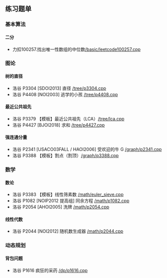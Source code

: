 ## 练习题单

### 基本算法
#### 二分
- 力扣100257.找出唯一性数组的中位数[/basic/leetcode100257.cpp](/basic/leetcode100257.cpp)

### 图论 
#### 树的直径
- 洛谷 P3304 [SDOI2013] 直径 [/tree/p3304.cpp](/tree/p3304.cpp)
- 洛谷 P4408 [NOI2003] 逃学的小孩 [/tree/p4408.cpp](/tree/p4408.cpp)

#### 最近公共祖先 
- 洛谷 P3379 【模板】最近公共祖先（LCA）[/tree/lca.cpp](/tree/lca.cpp)
- 洛谷 P4427 [BJOI2018] 求和 [/tree/p4427.cpp](/tree/p4427.cpp)

#### 强连通分量
- 洛谷 P2341 [USACO03FALL / HAOI2006] 受欢迎的牛 G [/graph/p2341.cpp](/graph/p2341.cpp)
- 洛谷 P3388 【模板】割点（割顶）[/graph/p3388.cpp](/graph/p3388.cpp)

### 数学
#### 数论
- 洛谷 P3383 【模板】线性筛素数 [/math/euler_sieve.cpp](/math/euler_sieve.cpp)
- 洛谷 P1082 [NOIP2012 提高组] 同余方程 [/math/p1082.cpp](/math/p1082.cpp)
- 洛谷 P2054 [AHOI2005] 洗牌 [/math/p2054.cpp](/math/p2054.cpp)

#### 线性代数
- 洛谷 P2044 [NOI2012] 随机数生成器 [/math/p2044.cpp](/math/p2044.cpp)

### 动态规划
#### 背包问题
- 洛谷 P1616 疯狂的采药 [/dp/p1616.cpp](/dp/p1616.cpp)
